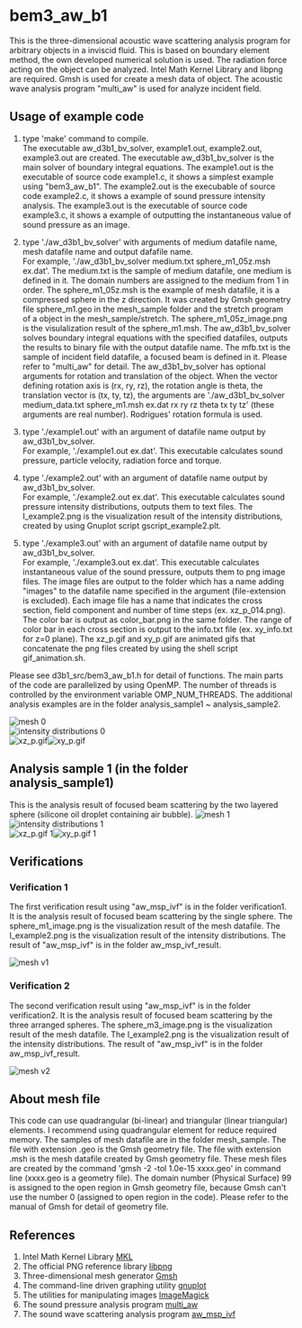 # bem3_aw_b1
This is the three-dimensional acoustic wave scattering analysis program for arbitrary objects in a inviscid fluid. 
This is based on boundary element method, the own developed numerical solution is used. 
The radiation force acting on the object can be analyzed. 
Intel Math Kernel Library and libpng are required. 
Gmsh is used for create a mesh data of object. 
The acoustic wave analysis program "multi_aw" is used for analyze incident field.

## Usage of example code  
1. type 'make' command to compile.  
   The executable aw_d3b1_bv_solver, example1.out, example2.out, example3.out are created. 
   The executable aw_d3b1_bv_solver is the main solver of boundary integral equations. 
   The example1.out is the executable of source code example1.c, it shows a simplest example using "bem3_aw_b1". 
   The example2.out is the execubable of source code example2.c, it shows a example of sound pressure intensity analysis. 
   The example3.out is the executable of source code example3.c, it shows a example of outputting the instantaneous value of sound pressure as an image.  
   
2. type './aw_d3b1_bv_solver' with arguments of medium datafile name, mesh datafile name and output dafafile name.  
   For example, './aw_d3b1_bv_solver medium.txt sphere_m1_05z.msh ex.dat'. 
   The medium.txt is the sample of medium datafile, one medium is defined in it. 
   The domain numbers are assigned to the medium from 1 in order. 
   The sphere_m1_05z.msh is the example of mesh datafile, it is a compressed sphere in the z direction. 
   It was created by Gmsh geometry file sphere_m1.geo in the mesh_sample folder and the stretch program of a object in the mesh_sample/stretch. 
   The sphere_m1_05z_image.png is the visulalization result of the sphere_m1.msh. 
   The aw_d3b1_bv_solver solves boundary integral equations with the specified datafiles, outputs the results to binary file with the output datafile name. 
   The mfb.txt is the sample of incident field datafile, a focused beam is defined in it. 
   Please refer to "multi_aw" for detail. 
   The aw_d3b1_bv_solver has optional arguments for rotation and translation of the object. 
   When the vector defining rotation axis is (rx, ry, rz), the rotation angle is theta, the translation vector is (tx, ty, tz), 
   the arguments are './aw_d3b1_bv_solver medium_data.txt sphere_m1.msh ex.dat rx ry rz theta tx ty tz' (these arguments are real number). 
   Rodrigues' rotation formula is used.  
   
3. type './example1.out' with an argument of datafile name output by aw_d3b1_bv_solver.  
   For example, './example1.out ex.dat'. 
   This executable calculates sound pressure, particle velocity, radiation force and torque.  
   
4. type './example2.out' with an argument of datafile name output by aw_d3b1_bv_solver.  
   For example, './example2.out ex.dat'. 
   This executable calculates sound pressure intensity distributions, outputs them to text files. 
   The I_example2.png is the visualization result of the intensity distributions, created by using Gnuplot script gscript_example2.plt.  
   
5. type './example3.out' with an argument of datafile name output by aw_d3b1_bv_solver.  
   For example, './example3.out ex.dat'. 
   This executable calculates instantaneous value of the sound pressure, outputs them to png image files. 
   The image files are output to the folder which has a name adding "images" to the datafile name specified in the argument (file-extension is excluded). 
   Each image file has a name that indicates the cross section, field component and number of time steps (ex. xz_p_014.png). 
   The color bar is output as color_bar.png in the same folder. 
   The range of color bar in each cross section is output to the info.txt file (ex. xy_info.txt for z=0 plane). 
   The xz_p.gif and xy_p.gif are animated gifs that concatenate the png files created by using the shell script gif_animation.sh.  
   
Please see d3b1_src/bem3_aw_b1.h for detail of functions. The main parts of the code are parallelized by using OpenMP. 
The number of threads is controlled by the environment variable OMP_NUM_THREADS. 
The additional analysis examples are in the folder analysis_sample1 ~ analysis_sample2.

![mesh 0](sphere_m1_05z_image.png "mesh image of the object (sphere_m1_05z_image.png)")  
![intensity distributions 0](I_example2.png "sound pressure intensity distributions (I_example2.png)")  
![xz_p.gif](xz_p.gif "instantaneous value of the p on y=0 plane (xz_p.gif)")![xy_p.gif](xy_p.gif "instantaneous value of the p on z=0 plane (xy_p.gif)")  


## Analysis sample 1 (in the folder analysis_sample1)  

This is the analysis result of focused beam scattering by the two layered sphere (silicone oil droplet containing air bubble).
![mesh 1](analysis_sample1/sphere_m2_image.png "mesh image of the object (analysis_sample1/sphere_m2_image.png)")  
![intensity distributions 1](analysis_sample1/I_example2.png "sound pressure intensity distributions (analysis_sample1/I_example2.png)")  
![xz_p.gif 1](analysis_sample1/xz_p.gif "instantaneous value of the p on y=0 plane (analysis_sample1/xz_p.gif)")![xy_p.gif 1](analysis_sample1/xy_p.gif "instantaneous value of the p on z=0 plane (analysis_sample1/xy_p.gif)")  


## Verifications  
### Verification 1    
The first verification result using "aw_msp_ivf" is in the folder verification1.
It is the analysis result of focused beam scattering by the single sphere.
The sphere_m1_image.png is the visualization result of the mesh datafile. 
The I_example2.png is the visualization result of the intensity distributions.
The result of "aw_msp_ivf" is in the folder aw_msp_ivf_result.  

![mesh v1](verification1/sphere_m1_image.png "mesh image of the single sphere (verification1/sphere_m1_image.png)")  

### Verification 2  
The second verification result using "aw_msp_ivf" is in the folder verification2.
It is the analysis result of focused beam scattering by the three arranged spheres.
The sphere_m3_image.png is the visualization result of the mesh datafile. 
The I_example2.png is the visualization result of the intensity distributions.
The result of "aw_msp_ivf" is in the folder aw_msp_ivf_result.  

![mesh v2](verification2/sphere_m3_image.png "mesh image of the three arranged spheres (verification2/sphere_m3_image.png)")  


## About mesh file

This code can use quadrangular (bi-linear) and triangular (linear triangular) elements. 
I recommend using quadrangular element for reduce required memory. 
The samples of mesh datafile are in the folder mesh_sample. 
The file with extension .geo is the Gmsh geometry file. 
The file with extension .msh is the mesh datafile created by Gmsh geometry file. 
These mesh files are created by the command 'gmsh -2 -tol 1.0e-15 xxxx.geo' in command line (xxxx.geo is a geometry file). 
The domain number (Physical Surface) 99 is assigned to the open region in Gmsh geometry file, because Gmsh can't use the number 0 (assigned to open region in the code). 
Please refer to the manual of Gmsh for detail of geometry file.  


## References

1. Intel Math Kernel Library [MKL](https://software.intel.com/mkl)  
2. The official PNG reference library [libpng](http://www.libpng.org/pub/png/libpng.html)  
3. Three-dimensional mesh generator [Gmsh](https://gmsh.info/)  
4. The command-line driven graphing utility [gnuplot](http://www.gnuplot.info/)  
5. The utilities for manipulating images [ImageMagick](https://imagemagick.org/)  
6. The sound pressure analysis program [multi_aw](https://github.com/akohta/multi_aw/)  
7. The sound wave scattering analysis program [aw_msp_ivf](https://github.com/akohta/aw_msp_ivf/)  
